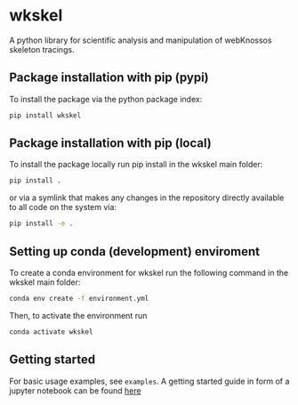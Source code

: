 # wkskel

A python library for scientific analysis and manipulation of webKnossos skeleton tracings.

## Package installation with pip (pypi)

To install the package via the python package index:
```bash
pip install wkskel
```

## Package installation with pip (local)

To install the package locally run pip install in the wkskel main folder:
``` bash
pip install .
```

or via a symlink that makes any changes in the repository directly available to
all code on the system via:
``` bash
pip install -e .
```

## Setting up conda (development) enviroment

To create a conda environment for wkskel run the following command in the wkskel 
main folder:
``` bash
conda env create -f environment.yml
```

Then, to activate the environment run
``` bash
conda activate wkskel
```

## Getting started

For basic usage examples, see `examples`. A getting started guide in form of a jupyter notebook can be found [here](https://github.com/florian-drawitsch/wkskel/blob/master/examples/getting_started.ipynb)
